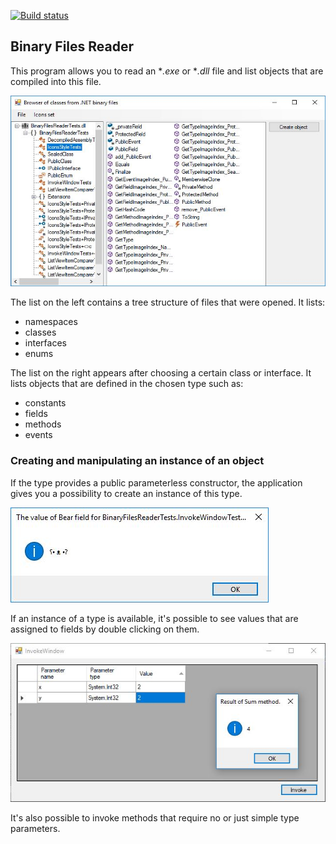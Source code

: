 [![Build status](https://ci.appveyor.com/api/projects/status/6o3es3fa5fxpvf2v?svg=true)](https://ci.appveyor.com/project/monkog/binary-files-reader)

## Binary Files Reader
This program allows you to read an **.exe* or **.dll* file and list objects that are compiled into this file.

![Application screenshot](./.Docs/Application.JPG)

The list on the left contains a tree structure of files that were opened. It lists:
* namespaces
* classes
* interfaces
* enums

The list on the right appears after choosing a certain class or interface. It lists objects that are defined in the chosen type such as:
* constants
* fields
* methods
* events

### Creating and manipulating an instance of an object
If the type provides a public parameterless constructor, the application gives you a possibility to create an instance of this type.  

![Field value window screenshot](./.Docs/FieldValue.JPG)

If an instance of a type is available, it's possible to see values that are assigned to fields by double clicking on them.

![Invoke method window screenshot](./.Docs/MethodInvoke.JPG)

It's also possible to invoke methods that require no or just simple type parameters.
